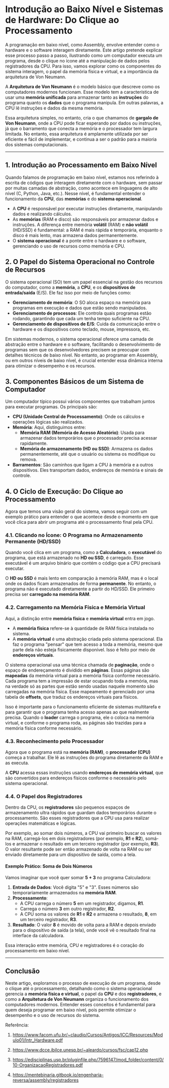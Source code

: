 # Introdução ao Baixo Nível e Sistemas de Hardware: Do Clique ao Processamento

A programação em baixo nível, como Assembly, envolve entender como o hardware e 
o software interagem diretamente. Este artigo pretende explicar esse processo 
passo a passo, ilustrando como um computador executa um programa, desde o clique 
no ícone até a manipulação de dados pelos registradores da CPU. Para isso, vamos 
explorar como os componentes do sistema interagem, o papel da memória física e 
virtual, e a importância da arquitetura de Von Neumann.

A **Arquitetura de Von Neumann** é o modelo básico que descreve como os 
computadores modernos funcionam. Esse modelo tem a característica de usar uma 
**memória unificada** para armazenar tanto as **instruções** do programa quanto 
os **dados** que o programa manipula. Em outras palavras, a CPU lê instruções e 
dados da mesma memória. 

Essa arquitetura simples, no entanto, cria o que chamamos de **gargalo de Von 
Neumann**, onde a CPU pode ficar esperando por dados ou instruções, já que o 
barramento que conecta a memória e o processador tem largura limitada. No 
entanto, essa arquitetura é amplamente utilizada por ser eficiente e fácil de 
implementar, e continua a ser o padrão para a maioria dos sistemas 
computacionais.

---

## 1. Introdução ao Processamento em Baixo Nível

Quando falamos de programação em baixo nível, estamos nos referindo à escrita de 
códigos que interagem diretamente com o hardware, sem passar por muitas camadas 
de abstração, como acontece em linguagens de alto nível (C, Python, Java, etc.). 
Nesse nível, é fundamental entender o funcionamento da **CPU**, das **memórias** 
e do **sistema operacional**.

- A **CPU** é responsável por executar instruções diretamente, manipulando dados 
e realizando cálculos.
- As **memórias** (RAM e disco) são responsáveis por armazenar dados e 
instruções. A diferença entre memória **volátil** (RAM) e **não volátil** 
(HD/SSD) é fundamental: a RAM é mais rápida e temporária, enquanto o disco é 
mais lento, mas armazena dados permanentemente.
- O **sistema operacional** é a ponte entre o hardware e o software, gerenciando 
o uso de recursos como memória e CPU.

## 2. O Papel do Sistema Operacional no Controle de Recursos

O sistema operacional (SO) tem um papel essencial na gestão dos recursos do 
computador, como a **memória**, a **CPU**, e os **dispositivos de entrada/saída** 
(E/S). Ele faz isso por meio de funções como:

- **Gerenciamento de memória**: O SO aloca espaço na memória para programas em 
execução e dados que estão sendo manipulados.
- **Gerenciamento de processos**: Ele controla quais programas estão rodando, 
garantindo que cada um tenha tempo suficiente na CPU.
- **Gerenciamento de dispositivos de E/S**: Cuida da comunicação entre o hardware 
e os dispositivos como teclado, mouse, impressora, etc.

Em sistemas modernos, o sistema operacional oferece uma camada de abstração 
entre o hardware e o software, facilitando o desenvolvimento de programas sem 
que os desenvolvedores precisem se preocupar com detalhes técnicos de baixo 
nível. No entanto, ao programar em Assembly, ou em outros níveis de baixo nível, 
é crucial entender essa dinâmica interna para otimizar o desempenho e os 
recursos.

## 3. Componentes Básicos de um Sistema de Computador

Um computador típico possui vários componentes que trabalham juntos para 
executar programas. Os principais são:

- **CPU (Unidade Central de Processamento)**: Onde os cálculos e operações 
lógicas são realizados.
- **Memória**: Aqui, distinguimos entre:
  - **Memória RAM (Memória de Acesso Aleatório)**: Usada para armazenar dados 
temporários que o processador precisa acessar rapidamente.
  - **Memória de armazenamento (HD ou SSD)**: Armazena os dados permanentemente, 
até que o usuário ou sistema os modifique ou remova.
- **Barramentos**: São caminhos que ligam a CPU à memória e a outros 
dispositivos. Eles transportam dados, endereços de memória e sinais de controle.

## 4. O Ciclo de Execução: Do Clique ao Processamento

Agora que temos uma visão geral do sistema, vamos seguir com um exemplo prático 
para entender o que acontece desde o momento em que você clica para abrir um 
programa até o processamento final pela CPU.

### 4.1. Clicando no Ícone: O Programa no Armazenamento Permanente (HD/SSD)

Quando você clica em um programa, como a **Calculadora**, o **executável** do 
programa, que está armazenado no **HD ou SSD**, é carregado. Esse executável é 
um arquivo binário que contém o código que a CPU precisará executar.

O **HD ou SSD** é mais lento em comparação à memória RAM, mas é o local onde os 
dados ficam armazenados de forma **permanente**. No entanto, o programa não é 
executado diretamente a partir do HD/SSD. Ele primeiro precisa ser **carregado 
na memória RAM**.

### 4.2. Carregamento na Memória Física e Memória Virtual

Aqui, a distinção entre **memória física** e **memória virtual** entra em jogo.

- A **memória física** refere-se à quantidade de RAM física instalada no 
sistema.
- A **memória virtual** é uma abstração criada pelo sistema operacional. Ela faz 
o programa "pensar" que tem acesso a toda a memória, mesmo que parte dela não 
esteja fisicamente disponível. Isso é feito por meio de **endereços virtuais**.

O sistema operacional usa uma técnica chamada de **paginação**, onde o espaço de 
endereçamento é dividido em **páginas**. Essas páginas são **mapeadas** da 
memória virtual para a memória física conforme necessário. Cada programa tem a 
impressão de estar ocupando toda a memória, mas na verdade só as partes que estão 
sendo usadas naquele momento são carregadas na memória física. Esse mapeamento é 
gerenciado por uma tabela de **offsets**, que traduz os endereços virtuais para 
físicos.

Isso é importante para o funcionamento eficiente de sistemas multitarefa e para 
garantir que o programa tenha acesso apenas ao que realmente precisa. Quando o 
**loader** carrega o programa, ele o coloca na memória virtual, e conforme o 
programa roda, as páginas são trazidas para a memória física conforme necessário.

### 4.3. Reconhecimento pelo Processador

Agora que o programa está na **memória (RAM)**, o **processador (CPU)** começa a 
trabalhar. Ele lê as instruções do programa diretamente da RAM e as executa.

A **CPU** acessa essas instruções usando **endereços de memória virtual**, que 
são convertidos para endereços físicos conforme o necessário pelo sistema 
operacional.

### 4.4. O Papel dos Registradores

Dentro da CPU, os **registradores** são pequenos espaços de armazenamento ultra 
rápidos que guardam dados temporários durante o processamento. São esses 
registradores que a CPU usa para realizar operações matemáticas e lógicas.

Por exemplo, ao somar dois números, a CPU vai primeiro buscar os valores na RAM, 
carregá-los em dois registradores (por exemplo, **R1** e **R2**), somá-los e 
armazenar o resultado em um terceiro registrador (por exemplo, **R3**). O valor 
resultante pode ser então armazenado de volta na RAM ou ser enviado diretamente 
para um dispositivo de saída, como a tela.

#### Exemplo Prático: Soma de Dois Números

Vamos imaginar que você quer somar **5 + 3** no programa Calculadora:

1. **Entrada de Dados**: Você digita "5" e "3". Esses números são 
temporariamente armazenados na **memória RAM**.
2. **Processamento**:
   - A CPU carrega o número **5** em um registrador, digamos, **R1**.
   - Carrega o número **3** em outro registrador, **R2**.
   - A CPU soma os valores de **R1** e **R2** e armazena o resultado, **8**, em 
um terceiro registrador, **R3**.
3. **Resultado**: O valor **8** é movido de volta para a RAM e depois enviado 
para o dispositivo de saída (a tela), onde você vê o resultado final na 
interface da calculadora.

Essa interação entre memória, CPU e registradores é o coração do processamento 
em baixo nível.

---

## Conclusão

Neste artigo, exploramos o processo de execução de um programa, desde o clique 
até o processamento, detalhando como o sistema operacional gerencia a **memória 
física e virtual**, o papel da **CPU** e dos **registradores**, e como a 
**Arquitetura de Von Neumann** organiza o funcionamento dos computadores 
modernos. Entender esses conceitos é fundamental para quem deseja programar em 
baixo nível, pois permite otimizar o desempenho e o uso de recursos do sistema.


Referência:
1. https://www.facom.ufu.br/~claudio/Cursos/Antigos/ICC/Resources/Modulo01/Intr_Hardware.pdf

2. https://www.dcce.ibilce.unesp.br/~aleardo/cursos/fsc/cap12.php

3. https://edisciplinas.usp.br/pluginfile.php/7596147/mod_folder/content/0/10-OrganizacaoRegistradores.pdf

4. https://mentebinaria.gitbook.io/engenharia-reversa/assembly/registradores

